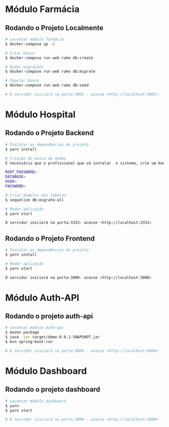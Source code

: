 # Módulo Farmácia

## Rodando o Projeto Localmente

```bash
# Levantar módulo farmácia
$ docker-compose up -d

# Criar banco
$ docker-compose run web rake db:create

# Rodar migrações
$ docker-compose run web rake db:migrate

# Popular banco
$ docker-compose run web rake db:seed

# O servidor iniciará na porta:3001 - acesse <http://localhost:3001>
```

# Módulo Hospital

## Rodando o Projeto Backend

```bash
# Instalar as dependências do projeto
$ yarn install

# Criação do banco de dados
É necessário que o profissional que vá instalar  o sistema, crie um banco de dados relacional e adicione as variáveis de ambiente no arquivo .env

ROOT_PASSWORD=
DATABASE=
USER=
PASSWORD=

# Criar modelos das tabelas
$ sequelize db:migrate:all

# Rodar aplicação
$ yarn start

O servidor iniciará na porta:3333- acesse <http://localhost:3333>
```

## Rodando o Projeto Frontend

```bash
# Instalar as dependências do projeto
$ yarn install

# Rodar aplicação
$ yarn start

O servidor iniciará na porta:3000- acesse <http://localhost:3000>
```

# Módulo Auth-API

## Rodando o projeto auth-api

```bash
# Levantar módulo auth-api
$ maven package
$ java -jar target/demo-0.0.1-SNAPSHOT.jar
$ mvn spring-boot:run

# O servidor iniciará na porta:8080 - acesse <http://localhost:8080>
```

# Módulo Dashboard

## Rodando o projeto dashboard

```bash
# Levantar módulo dashboard
$ yarn
$ yarn start

# O servidor iniciará na porta:3000 - acesse <http://localhost:3000>
```
